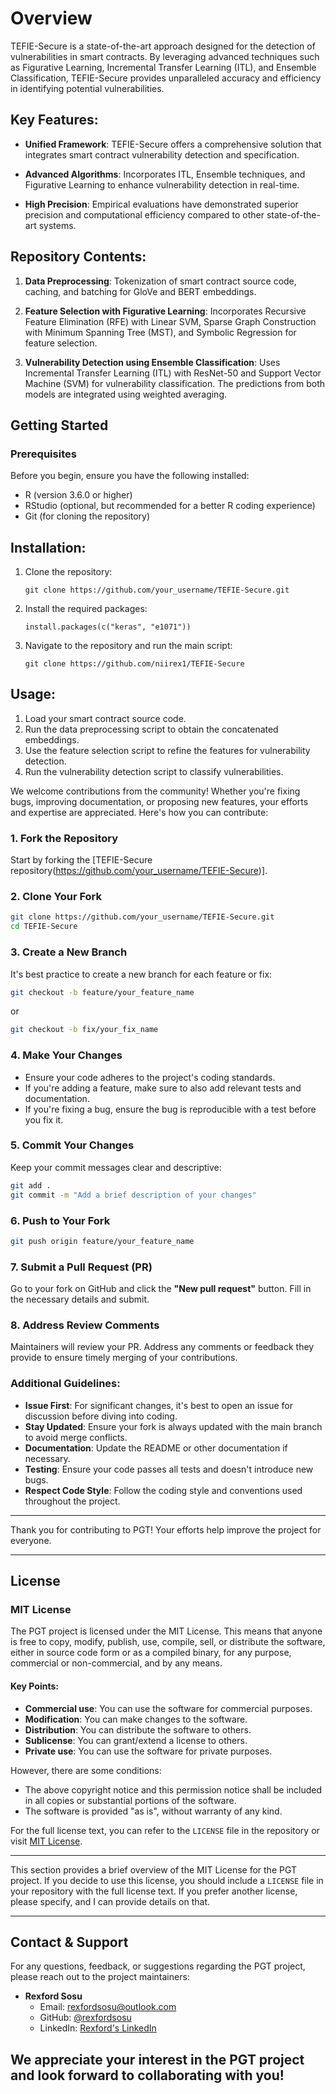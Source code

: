 # Overview

TEFIE-Secure is a state-of-the-art approach designed for the detection of vulnerabilities in smart contracts. By leveraging advanced techniques such as Figurative Learning, Incremental Transfer Learning (ITL), and Ensemble Classification, TEFIE-Secure provides unparalleled accuracy and efficiency in identifying potential vulnerabilities.

## Key Features:

- **Unified Framework**: TEFIE-Secure offers a comprehensive solution that integrates smart contract vulnerability detection and specification.
  
- **Advanced Algorithms**: Incorporates ITL, Ensemble techniques, and Figurative Learning to enhance vulnerability detection in real-time.
  
- **High Precision**: Empirical evaluations have demonstrated superior precision and computational efficiency compared to other state-of-the-art systems.

## Repository Contents:

1. **Data Preprocessing**: Tokenization of smart contract source code, caching, and batching for GloVe and BERT embeddings.

2. **Feature Selection with Figurative Learning**: Incorporates Recursive Feature Elimination (RFE) with Linear SVM, Sparse Graph Construction with Minimum Spanning Tree (MST), and Symbolic Regression for feature selection.

3. **Vulnerability Detection using Ensemble Classification**: Uses Incremental Transfer Learning (ITL) with ResNet-50 and Support Vector Machine (SVM) for vulnerability classification. The predictions from both models are integrated using weighted averaging.

## Getting Started
### Prerequisites

Before you begin, ensure you have the following installed:

- R (version 3.6.0 or higher)
- RStudio (optional, but recommended for a better R coding experience)
- Git (for cloning the repository)

## Installation:

1. Clone the repository:
   ```
   git clone https://github.com/your_username/TEFIE-Secure.git
   ```

2. Install the required packages:
   ```
   install.packages(c("keras", "e1071"))
   ```

3. Navigate to the repository and run the main script:
   ```
   git clone https://github.com/niirex1/TEFIE-Secure
   ```

## Usage:

1. Load your smart contract source code.
2. Run the data preprocessing script to obtain the concatenated embeddings.
3. Use the feature selection script to refine the features for vulnerability detection.
4. Run the vulnerability detection script to classify vulnerabilities.

We welcome contributions from the community! Whether you're fixing bugs, improving documentation, or proposing new features, your efforts and expertise are appreciated. Here's how you can contribute:

### 1. **Fork the Repository**

Start by forking the [TEFIE-Secure repository(https://github.com/your_username/TEFIE-Secure)].

### 2. **Clone Your Fork**

```bash
git clone https://github.com/your_username/TEFIE-Secure.git
cd TEFIE-Secure
```

### 3. **Create a New Branch**

It's best practice to create a new branch for each feature or fix:

```bash
git checkout -b feature/your_feature_name
```
or
```bash
git checkout -b fix/your_fix_name
```

### 4. **Make Your Changes**

- Ensure your code adheres to the project's coding standards.
- If you're adding a feature, make sure to also add relevant tests and documentation.
- If you're fixing a bug, ensure the bug is reproducible with a test before you fix it.

### 5. **Commit Your Changes**

Keep your commit messages clear and descriptive:

```bash
git add .
git commit -m "Add a brief description of your changes"
```

### 6. **Push to Your Fork**

```bash
git push origin feature/your_feature_name
```

### 7. **Submit a Pull Request (PR)**

Go to your fork on GitHub and click the **"New pull request"** button. Fill in the necessary details and submit.

### 8. **Address Review Comments**

Maintainers will review your PR. Address any comments or feedback they provide to ensure timely merging of your contributions.

### Additional Guidelines:

- **Issue First**: For significant changes, it's best to open an issue for discussion before diving into coding.
- **Stay Updated**: Ensure your fork is always updated with the main branch to avoid merge conflicts.
- **Documentation**: Update the README or other documentation if necessary.
- **Testing**: Ensure your code passes all tests and doesn't introduce new bugs.
- **Respect Code Style**: Follow the coding style and conventions used throughout the project.

---

Thank you for contributing to PGT! Your efforts help improve the project for everyone.

---

## License

### MIT License

The PGT project is licensed under the MIT License. This means that anyone is free to copy, modify, publish, use, compile, sell, or distribute the software, either in source code form or as a compiled binary, for any purpose, commercial or non-commercial, and by any means.

#### Key Points:

- **Commercial use**: You can use the software for commercial purposes.
- **Modification**: You can make changes to the software.
- **Distribution**: You can distribute the software to others.
- **Sublicense**: You can grant/extend a license to others.
- **Private use**: You can use the software for private purposes.

However, there are some conditions:

- The above copyright notice and this permission notice shall be included in all copies or substantial portions of the software.
- The software is provided "as is", without warranty of any kind.

For the full license text, you can refer to the `LICENSE` file in the repository or visit [MIT License](https://opensource.org/licenses/MIT).

---

This section provides a brief overview of the MIT License for the PGT project. If you decide to use this license, you should include a `LICENSE` file in your repository with the full license text. If you prefer another license, please specify, and I can provide details on that.

---

## Contact & Support

For any questions, feedback, or suggestions regarding the PGT project, please reach out to the project maintainers:

- **Rexford Sosu**
  - Email: rexfordsosu@outlook.com
  - GitHub: [@rexfordsosu](https://github.com/niirex1)
  - LinkedIn: [Rexford's LinkedIn](https://www.linkedin.com/in/rexford-sosu-b4593b57/)

We appreciate your interest in the PGT project and look forward to collaborating with you!
---
